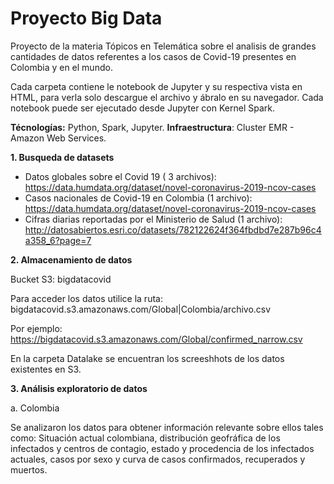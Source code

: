 # Proyecto Big Data 
Proyecto de la materia Tópicos en Telemática sobre el analisis de grandes cantidades de datos referentes a los casos de Covid-19 presentes en Colombia y en el mundo.

Cada carpeta contiene le notebook de Jupyter y su respectiva vista en HTML, para verla solo descargue el archivo y ábralo en su navegador.
Cada notebook puede ser ejecutado desde Jupyter con Kernel Spark.

**Técnologías:** Python, Spark, Jupyter.
**Infraestructura**: Cluster EMR - Amazon Web Services.

**1. Busqueda de datasets** 
- Datos globales sobre el Covid 19 ( 3 archivos): https://data.humdata.org/dataset/novel-coronavirus-2019-ncov-cases
- Casos nacionales de Covid-19 en Colombia (1 archivo): https://data.humdata.org/dataset/novel-coronavirus-2019-ncov-cases
- Cifras diarias reportadas por el Ministerio de Salud  (1 archivo): http://datosabiertos.esri.co/datasets/782122624f364fbdbd7e287b96c4a358_6?page=7

**2. Almacenamiento de datos**

Bucket S3: bigdatacovid

Para acceder  los datos utilice la ruta: bigdatacovid.s3.amazonaws.com/Global|Colombia/archivo.csv

Por ejemplo: https://bigdatacovid.s3.amazonaws.com/Global/confirmed_narrow.csv

En la carpeta Datalake se encuentran los screeshhots de los datos existentes en S3.

**3. Análisis exploratorio de datos**

a. Colombia 

Se analizaron los datos para obtener información relevante sobre ellos tales como: Situación actual colombiana, distribución geofráfica de los infectados y centros de contagio, estado y procedencia de los infectados actuales, casos por sexo y curva de casos confirmados, recuperados y muertos.
